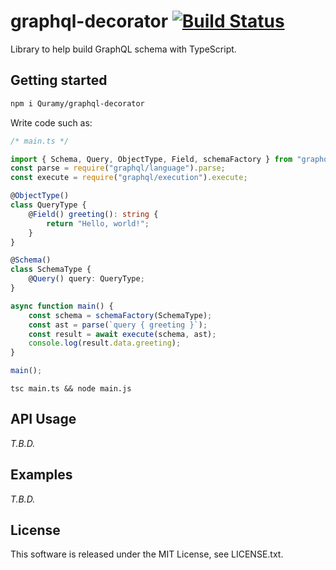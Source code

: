 # graphql-decorator [![Build Status](https://travis-ci.org/Quramy/graphql-decorator.svg?branch=master)](https://travis-ci.org/Quramy/graphql-decorator)

Library to help build GraphQL schema with TypeScript.


## Getting started

```sh
npm i Quramy/graphql-decorator
```

Write code such as:

```ts
/* main.ts */

import { Schema, Query, ObjectType, Field, schemaFactory } from "graphql-decorator";
const parse = require("graphql/language").parse;
const execute = require("graphql/execution").execute;

@ObjectType()
class QueryType {
    @Field() greeting(): string {
        return "Hello, world!";
    }
}

@Schema()
class SchemaType {
    @Query() query: QueryType;
}

async function main() {
    const schema = schemaFactory(SchemaType);
    const ast = parse(`query { greeting }`);
    const result = await execute(schema, ast);
    console.log(result.data.greeting);
}

main();
```

```
tsc main.ts && node main.js
```


## API Usage
*T.B.D.*

## Examples
*T.B.D.*

## License
This software is released under the MIT License, see LICENSE.txt.
